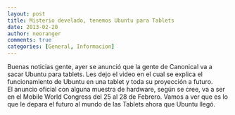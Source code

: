 ```yaml
---
layout: post
title: Misterio develado, tenemos Ubuntu para Tablets
date: 2013-02-20
author: neoranger
comments: true
categories: [General, Informacion]
---
```

Buenas noticias gente, ayer se anunció que la gente de Canonical va a sacar Ubuntu para tablets. Les dejo el video en el cual se explica el funcionamiento de Ubuntu en una tablet y toda su proyección a futuro.<br />El anuncio oficial con alguna muestra de hardware, según se cree, va a ser en el Mobile World Congress del 25 al 28 de Febrero. Vamos a ver que es lo que le depara el futuro al mundo de las Tablets ahora que Ubuntu llegó.<br /><br /><div class="separator" style="clear:both;text-align:center;"></div><br />
